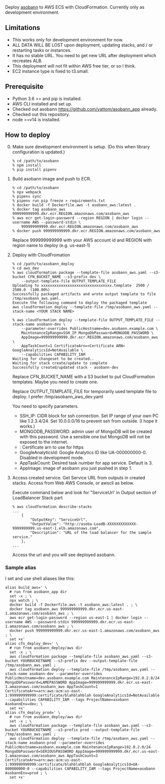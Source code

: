 Deploy [asobann](https://github.com/yattom/asobann_app) to AWS ECS with CloudFormation.
Currently only as development environment.

## Limitations
- This works only for development environment for now.  
- ALL DATA WILL BE LOST upon deployment, updating stacks, and / or restarting tasks or instances.
- It has no stable URL.  You need to get new URL after deployment which recreates ALB.
- This deployment will not fit within AWS free tier, or so I think.
- EC2 instance type is fixed to t3.small.

## Prerequisite

- Python 3.6 >= and pip is installed.
- AWS CLI installed and set up.
- Checked out asobann https://github.com/yattom/asobann_app already.
- Checked out this repository.
- node >=v14 is installed.

## How to deploy

0. Make sure development environment is setup.  (Do this when library configuration is updated.)

   ```shell script
   % cd /path/to/asobann
   % npm install
   % pip install pipenv
   ```

1. Build asobann image and push to ECR.

   ```shell script
   % cd /path/to/asobann
   % npx webpack
   % pipenv sync
   % pipenv run pip freeze > requirements.txt
   % docker build -f Dockerfile.aws -t asobann_aws:latest .
   % docker tag asobann_aws 999999999999.dkr.ecr.REGION.amazonaws.com/asobann_aws
   % aws ecr get-login-password --region REGION | docker login --username AWS --password-stdin \
       999999999999.dkr.ecr.REGION.amazonaws.com/asobann_aws
   % docker push 999999999999.dkr.ecr.REGION.amazonaws.com/asobann_aws
   ```

   Replace 999999999999 with your AWS account id and REGION with region name to deploy (e.g. us-east-1)

1. Deploy with CloudFromation

   ```shell script
   % cd /path/to/asobann_deploy
   % cd aws_dev
   % aws cloudformation package --template-file asobann_aws.yaml --s3-bucket CFN_BUCKET_NAME --s3-prefix dev \
       --output-template-file OUTPUT_TEMPLATE_FILE
   Uploading to xxxxxxxxxxxxxxxxxxxxxxxxxxxxxxxx.template  2500 / 2500.0  (100.00%)
   Successfully packaged artifacts and wrote output template to file /tmp/asobann_aws.yaml.
   Execute the following command to deploy the packaged template
   aws cloudformation deploy --template-file /tmp/asobann_aws.yaml --stack-name <YOUR STACK NAME>

   % aws cloudformation deploy --template-file OUTPUT_TEMPLATE_FILE --stack-name asobann-dev \
       --parameter-overrides PublicHostname=dev.asobann.example.com \
       MaintenanceIpRange=SSH_IP MongoDbPassword=MONGODB_PASSWORD \
       AppImage=999999999999.dkr.ecr.REGION.amazonaws.com/asobann_aws \
       AppTaskCount=1 CertificateArn=<Certificate ARN> GoogleAnalyticsId=NotAvailable \
       --capabilities CAPABILITY_IAM
   Waiting for changeset to be created..
   Waiting for stack create/update to complete
   Successfully created/updated stack - asobann-dev
   ```

    Replace CFN_BUCKET_NAME with a S3 bucket to put CloudFormation templates.  Maybe you need to create one.
    
    Replace OUTPUT_TEMPLATE_FILE for temporarily used template file to deploy.  I prefer /tmp/asobann_aws_dev.yaml
    
    You need to specify parameters.
    
    - SSH_IP: CIDR block for ssh connection.  Set IP range of your own PC like 1.2.3.4/24.  Set 10.0.0.0/16 to prevent ssh from outside. (I hope it works.)
    - MONGODB_PASSWORD: admin user of MongoDB will be created with this password.  Use a sensible one but MongoDB will not be exposed to the internet.
    - <Certificate ARN>: Certificate arn to use for https
    - GoogleAnalyticsId: Google Analytics ID like UA-000000000-0.  Disabled in development mode.
    - AppTaskCount: Desired task number for app service.  Default is 3.
    - AppImage: image of asobann you just pushed in step 1.
    
1. Access created service.  Get Service URL from outputs in created stacks.  Access from Web AWS Console, or awscli as below.

   Execute command below and look for "ServiceUrl' in Output section of LoadBalancer Stack part
   
    ```shell script
    % aws cloudformation describe-stacks
    ...
        {
            "OutputKey": "ServiceUrl",
            "OutputValue": "http://asoba-LoadB-XXXXXXXXXXXXX-9999999999.us-east-1.elb.amazonaws.com",
            "Description": "URL of the load balancer for the sample service."
        },
    ...
    ```
   
   Access the url and you will see deployed asobann.

### Sample alias

I set and use shell aliases like this:

```shell script
alias build_aws=' \
  # run from asobann_app dir
  set -x ; \
  npx watch ; \
  docker build -f Dockerfile.aws -t asobann_aws:latest . ; \
  docker tag asobann_aws 999999999999.dkr.ecr.us-east-1.amazonaws.com/asobann_aws ; \
  aws ecr get-login-password --region us-east-1 | docker login --username AWS --password-stdin 999999999999.dkr.ecr.us-east-1.amazonaws.com/asobann_aws ; \
  docker push 999999999999.dkr.ecr.us-east-1.amazonaws.com/asobann_aws ; \
  set +x'
alias cfn_deploy_dev=' \
  # run from asobann_deploy/aws dir
  set -x ; \
  aws cloudformation package --template-file asobann_aws.yaml --s3-bucket YOURBUCKETNAME --s3-prefix dev --output-template-file /tmp/asobann_aws.yaml ;
  aws cloudformation deploy --template-file /tmp/asobann_aws.yaml --stack-name asobann-dev --parameter-overrides PublicHostname=dev.asobann.example.com MaintenanceIpRange=192.0.2.0/24 MongoDbPassword=LAMEPASSWORD AppImage=999999999999.dkr.ecr.us-east-1.amazonaws.com/asobann_aws AppTaskCount=1 CertificateArn=arn:aws:acm:us-east-1:999999999999:certificate/blahblahblah GoogleAnalyticsId=NotAvailable --capabilities CAPABILITY_IAM --tags ProjectName=asobann AsobannEnv=dev; \
  set +x'
alias cfn_deploy_prod=' \
  # run from asobann_deploy/aws dir
  set -x ; \
  aws cloudformation package --template-file asobann_aws.yaml --s3-bucket YOURBUCKETNAME --s3-prefix prod --output-template-file /tmp/asobann_aws.yaml ;
  aws cloudformation deploy --template-file /tmp/asobann_aws.yaml --stack-name asobann-prod --parameter-overrides PublicHostname=asobann.example.com MaintenanceIpRange=192.0.2.0/24 MongoDbPassword=SERIOUSPASSWORD AppImage=999999999999.dkr.ecr.us-east-1.amazonaws.com/asobann_aws AppTaskCount=3 CertificateArn=arn:aws:acm:us-east-1:999999999999:certificate/blahblahblah GoogleAnalyticsId=UA-000000000-0 --capabilities CAPABILITY_IAM --tags ProjectName=asobann AsobannEnv=prod ; \
  set +x'
```
